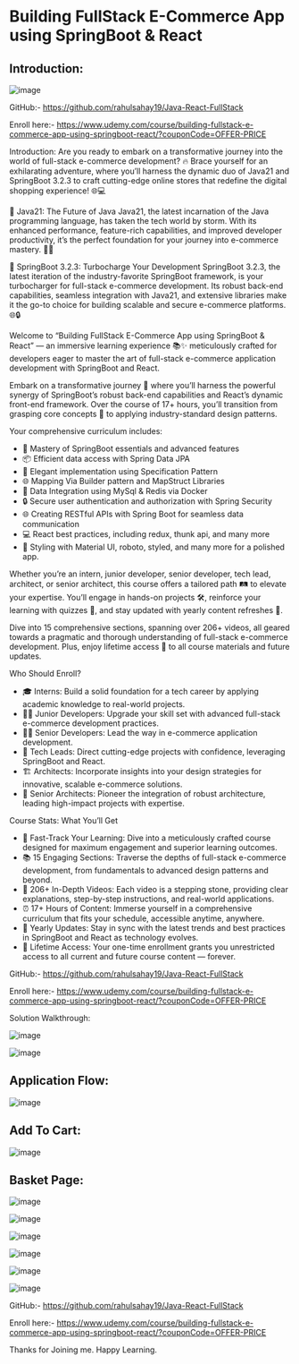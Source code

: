 # Building FullStack E-Commerce App using SpringBoot & React

## Introduction:

![image](https://github.com/rahulsahay19/Blog-Images/assets/3886381/3e5873dd-42f8-4576-8961-b95784b91b4f)

GitHub:- https://github.com/rahulsahay19/Java-React-FullStack

Enroll here:- https://www.udemy.com/course/building-fullstack-e-commerce-app-using-springboot-react/?couponCode=OFFER-PRICE

Introduction:
Are you ready to embark on a transformative journey into the world of full-stack e-commerce development? 🔥 Brace yourself for an exhilarating adventure, where you’ll harness the dynamic duo of Java21 and SpringBoot 3.2.3 to craft cutting-edge online stores that redefine the digital shopping experience! 🌐💻

🌟 Java21: The Future of Java
Java21, the latest incarnation of the Java programming language, has taken the tech world by storm. With its enhanced performance, feature-rich capabilities, and improved developer productivity, it’s the perfect foundation for your journey into e-commerce mastery. 💪💼

🚀 SpringBoot 3.2.3: Turbocharge Your Development
SpringBoot 3.2.3, the latest iteration of the industry-favorite SpringBoot framework, is your turbocharger for full-stack e-commerce development. Its robust back-end capabilities, seamless integration with Java21, and extensive libraries make it the go-to choice for building scalable and secure e-commerce platforms. 🌐🔒

Welcome to “Building FullStack E-Commerce App using SpringBoot & React” — an immersive learning experience 📚✨ meticulously crafted for developers eager to master the art of full-stack e-commerce application development with SpringBoot and React.

Embark on a transformative journey 🚀 where you’ll harness the powerful synergy of SpringBoot’s robust back-end capabilities and React’s dynamic front-end framework. Over the course of 17+ hours, you’ll transition from grasping core concepts 🧩 to applying industry-standard design patterns.

Your comprehensive curriculum includes:
- 🧠 Mastery of SpringBoot essentials and advanced features
- 📦 Efficient data access with Spring Data JPA
- 🔐 Elegant implementation using Specification Pattern
- 🌐 Mapping Via Builder pattern and MapStruct Libraries
- 🔄 Data Integration using MySql & Redis via Docker
- 🔒 Secure user authentication and authorization with Spring Security
- 🌐 Creating RESTful APIs with Spring Boot for seamless data communication
- 💻 React best practices, including redux, thunk api, and many more
- 🎨 Styling with Material UI, roboto, styled, and many more for a polished app.

Whether you’re an intern, junior developer, senior developer, tech lead, architect, or senior architect, this course offers a tailored path 🛤️ to elevate your expertise. You’ll engage in hands-on projects 🛠️, reinforce your learning with quizzes 📝, and stay updated with yearly content refreshes 🔄.

Dive into 15 comprehensive sections, spanning over 206+ videos, all geared towards a pragmatic and thorough understanding of full-stack e-commerce development. Plus, enjoy lifetime access 🎫 to all course materials and future updates.

Who Should Enroll?
- 🎓 Interns: Build a solid foundation for a tech career by applying academic knowledge to real-world projects.
- 👨‍💻 Junior Developers: Upgrade your skill set with advanced full-stack e-commerce development practices.
- 👨‍💼 Senior Developers: Lead the way in e-commerce application development.
- 🚀 Tech Leads: Direct cutting-edge projects with confidence, leveraging SpringBoot and React.
- 🏗️ Architects: Incorporate insights into your design strategies for innovative, scalable e-commerce solutions.
- 🌟 Senior Architects: Pioneer the integration of robust architecture, leading high-impact projects with expertise.

Course Stats: What You’ll Get
- 🚀 Fast-Track Your Learning: Dive into a meticulously crafted course designed for maximum engagement and superior learning outcomes.
- 📚 15 Engaging Sections: Traverse the depths of full-stack e-commerce development, from fundamentals to advanced design patterns and beyond.
- 🎥 206+ In-Depth Videos: Each video is a stepping stone, providing clear explanations, step-by-step instructions, and real-world applications.
- ⏰ 17+ Hours of Content: Immerse yourself in a comprehensive curriculum that fits your schedule, accessible anytime, anywhere.
- 🔄 Yearly Updates: Stay in sync with the latest trends and best practices in SpringBoot and React as technology evolves.
- 🎫 Lifetime Access: Your one-time enrollment grants you unrestricted access to all current and future course content — forever.

GitHub:- https://github.com/rahulsahay19/Java-React-FullStack

Enroll here:- https://www.udemy.com/course/building-fullstack-e-commerce-app-using-springboot-react/?couponCode=OFFER-PRICE

Solution Walkthrough:

![image](https://github.com/rahulsahay19/Blog-Images/assets/3886381/110f109d-c2ad-44ca-a487-f22d1f507239)

![image](https://github.com/rahulsahay19/Blog-Images/assets/3886381/c1adee13-5232-4a96-b804-736122f21190)

## Application Flow:

![image](https://github.com/rahulsahay19/Blog-Images/assets/3886381/cfbc1499-873f-45ec-a7ed-4cb4dcac8efe)

## Add To Cart:

![image](https://github.com/rahulsahay19/Blog-Images/assets/3886381/44e21af9-82eb-46c5-84c8-33e2f0824073)

## Basket Page:

![image](https://github.com/rahulsahay19/Blog-Images/assets/3886381/4f8853a2-a65c-418d-968e-3870392e277d)


![image](https://github.com/rahulsahay19/Blog-Images/assets/3886381/ca65abd2-c58b-480d-a4b8-9f4707a11df1)

![image](https://github.com/rahulsahay19/Blog-Images/assets/3886381/568578a3-df7d-4aa8-93b7-0781e9ff0633)

![image](https://github.com/rahulsahay19/Blog-Images/assets/3886381/094c8d92-0b20-4f11-85b4-a7b2a6c1e531)

![image](https://github.com/rahulsahay19/Blog-Images/assets/3886381/9c83b0cf-1552-42e1-bdfd-b9354704e801)

![image](https://github.com/rahulsahay19/Blog-Images/assets/3886381/aea25748-d100-42f3-a9f9-3eae8b0a53e2)

GitHub:- https://github.com/rahulsahay19/Java-React-FullStack

Enroll here:- https://www.udemy.com/course/building-fullstack-e-commerce-app-using-springboot-react/?couponCode=OFFER-PRICE

Thanks for Joining me. Happy Learning.